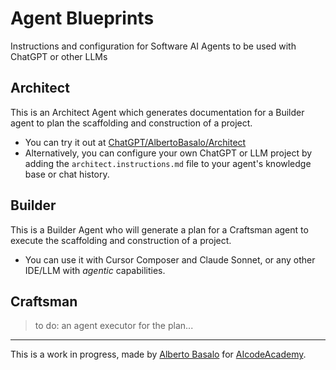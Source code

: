 # Agent Blueprints

Instructions and configuration for Software AI Agents to be used with ChatGPT or other LLMs

## Architect

This is an Architect Agent which generates documentation for a Builder agent to plan the scaffolding and construction of a project.

- You can try it out at [ChatGPT/AlbertoBasalo/Architect](https://chatgpt.com/g/g-67a4ad48c04881919934081b2d8c4677-architect)
- Alternatively, you can configure your own ChatGPT or LLM project by adding the `architect.instructions.md` file to your agent's knowledge base or chat history.

## Builder

This is a Builder Agent who will generate a plan for a Craftsman agent to execute the scaffolding and construction of a project.

- You can use it with Cursor Composer and Claude Sonnet, or any other IDE/LLM with _agentic_ capabilities.

## Craftsman

> to do: an agent executor for the plan...

---

This is a work in progress, made by [Alberto Basalo](https://github.com/albertobasalo) for [AIcodeAcademy](https://aicode.academy).
